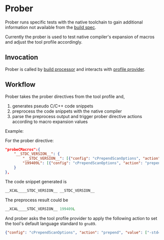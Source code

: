 # Prober

Prober runs specific tests with the native toolchain to gain additional information
not available from the [build spec](docs/design/Build-Spec.md).

Currently the prober is used to test native compiler's expansion of macros and
adjust the tool profile accordingly.

## Invocation

Prober is called by [build processor](docs/design/Build-Processor.md) and interacts with [profile provider](docs/design/Profile-Provider.md).

## Workflow

Prober takes the prober directives from the tool profile and,

1. generates pseudo C/C++ code snippets
2. preprocess the code snippets with the native compiler
3. parse the preprocess output and trigger prober directive actions according to macro expansion values

Example:

For the prober directive:

```json
"probeCMacros":{
    "__STDC_VERSION__": {
        "__STDC_VERSION__": [{"config": "cPrependScanOptions", "action": "prepend", "value": ["-std=gnu89"]}],
        "199409L": [{"config": "cPrependScanOptions", "action": "prepend", "value": ["-std=gnu89"]}]
    }
},
```

The code snippet generated is

```C
__XCAL____STDC_VERSION__ __STDC_VERSION__
```

The preprocess result could be

```C
__XCAL____STDC_VERSION__ 199409L
```

And prober asks the tool profile provider to apply the following action to set
the tool's default language standard to `gnu89`.

```json
{"config": "cPrependScanOptions", "action": "prepend", "value": ["-std=gnu89"]}
```
